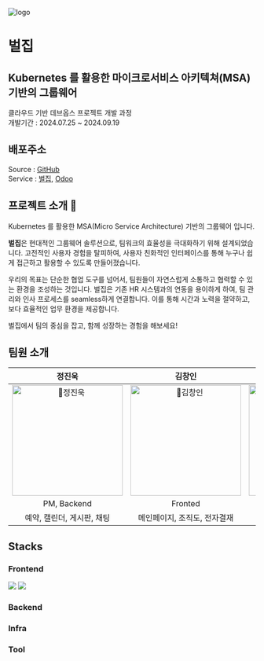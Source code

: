 ![logo](https://github.com/user-attachments/assets/55e25131-bcf8-4c13-bf4f-67a816754d4d)
# 벌집
## Kubernetes 를 활용한 마이크로서비스 아키텍쳐(MSA) 기반의 그룹웨어
클라우드 기반 데브옵스 프로젝트 개발 과정\
개발기간 : 2024.07.25 ~ 2024.09.19

## 배포주소
Source : [GitHub](https://github.com/groupBee)\
Service : [벌집](https://groupbee.co.kr), [Odoo](https://hr.groupbee.co.kr)

## 프로젝트 소개 🐝
Kubernetes 를 활용한 MSA(Micro Service Architecture) 기반의 그룹웨어 입니다.

**벌집**은 현대적인 그룹웨어 솔루션으로, 팀워크의 효율성을 극대화하기 위해 설계되었습니다. 고전적인 사용자 경험을 탈피하여, 사용자 친화적인 인터페이스를 통해 누구나 쉽게 접근하고 활용할 수 있도록 만들어졌습니다.

우리의 목표는 단순한 협업 도구를 넘어서, 팀원들이 자연스럽게 소통하고 협력할 수 있는 환경을 조성하는 것입니다. 벌집은 기존 HR 시스템과의 연동을 용이하게 하여, 팀 관리와 인사 프로세스를 seamless하게 연결합니다. 이를 통해 시간과 노력을 절약하고, 보다 효율적인 업무 환경을 제공합니다.

벌집에서 팀의 중심을 잡고, 함께 성장하는 경험을 해보세요!

## 팀원 소개
|정진욱|김창인|박보민|손가원|신완철|황재웅|
|:-:|:-:|:-:|:-:|:-:|:-:|
|<img src="https://github.com/user-attachments/assets/32bc3037-92c0-488e-8b73-434cc747ef0f" alt="정진욱" width="225" />|<img src="https://github.com/user-attachments/assets/1856d47d-a062-49c0-9c5b-cb39e6bda50e" alt="김창인" width="225" />|<img src="https://github.com/user-attachments/assets/733e3700-87b7-4582-9a8b-202707a0da8a" alt="박보민" width="225" />|<img src="https://github.com/user-attachments/assets/fb7f848d-27ce-4d85-a5db-9932b916a044" alt="손가원" width="225" />|<img src="https://github.com/user-attachments/assets/51d4fffa-285e-4404-be6f-8bb000b8e8fb" alt="신완철" width="225" />|<img src="https://github.com/user-attachments/assets/bb0bf882-b748-40e7-846f-af09bd3bf1f5" alt="황재웅" width="225" />|
|PM, Backend|Fronted|DevOps|Backend|Fronted|Fronted|
|예약, 캘린더, 게시판, 채팅|메인페이지, 조직도, 전자결재|로그인|전자결재, 이메일, 채팅|게시판|예약, 메인페이지, 관리자페이지|

## Stacks
### Frontend
<img src="https://img.shields.io/badge/Vite-646CFF?style=flat-square&logo=vite&logoColor=white"/>
<img src="https://img.shields.io/badge/Mui-007FFF?style=flat-square&logo=mui&logoColor=white"/>

### Backend
### Infra
### Tool